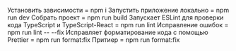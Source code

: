 Установить зависимости = npm i
Запустить приложение локально = npm run dev
Собрать проект = npm run build
Запускает ESLint для проверки кода TypeScript и TypeScript-React = npm run lint
Исправление ошибок = npm run lint -- --fix
Исправляет форматирование кода с помощью Prettier = npm run format:fix
Притиер = npm run format:fix
